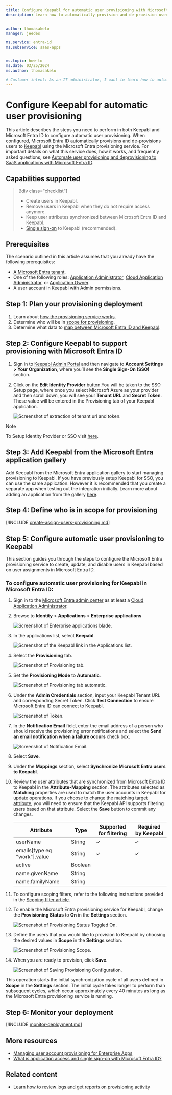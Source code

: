 ```yaml
---
title: Configure Keepabl for automatic user provisioning with Microsoft Entra ID
description: Learn how to automatically provision and de-provision user accounts from Microsoft Entra ID to Keepabl.


author: thomasakelo
manager: jeedes

ms.service: entra-id
ms.subservice: saas-apps


ms.topic: how-to
ms.date: 03/25/2024
ms.author: thomasakelo

# Customer intent: As an IT administrator, I want to learn how to automatically provision and deprovision user accounts from Microsoft Entra ID to Keepabl so that I can streamline the user management process and ensure that users have the appropriate access to Keepabl.
---
```


# Configure Keepabl for automatic user provisioning

This article describes the steps you need to perform in both Keepabl and Microsoft Entra ID to configure automatic user provisioning. When configured, Microsoft Entra ID automatically provisions and de-provisions users to [Keepabl](https://keepabl.com/) using the Microsoft Entra provisioning service. For important details on what this service does, how it works, and frequently asked questions, see [Automate user provisioning and deprovisioning to SaaS applications with Microsoft Entra ID](~/identity/app-provisioning/user-provisioning.md). 


## Capabilities supported
> [!div class="checklist"]
> * Create users in Keepabl.
> * Remove users in Keepabl when they do not require access anymore.
> * Keep user attributes synchronized between Microsoft Entra ID and Keepabl.
> * [Single sign-on](keepabl-tutorial.md) to Keepabl (recommended).

## Prerequisites

The scenario outlined in this article assumes that you already have the following prerequisites:

* [A Microsoft Entra tenant](~/identity-platform/quickstart-create-new-tenant.md). 
* One of the following roles: [Application Administrator](/entra/identity/role-based-access-control/permissions-reference#application-administrator), [Cloud Application Administrator](/entra/identity/role-based-access-control/permissions-reference#cloud-application-administrator), or [Application Owner](/entra/fundamentals/users-default-permissions#owned-enterprise-applications). 
* A user account in Keepabl with Admin permissions.


## Step 1: Plan your provisioning deployment
1. Learn about [how the provisioning service works](~/identity/app-provisioning/user-provisioning.md).
1. Determine who will be in [scope for provisioning](~/identity/app-provisioning/define-conditional-rules-for-provisioning-user-accounts.md).
1. Determine what data to [map between Microsoft Entra ID and Keepabl](~/identity/app-provisioning/customize-application-attributes.md). 

<a name='step-2-configure-keepabl-to-support-provisioning-with-azure-ad'></a>

## Step 2: Configure Keepabl to support provisioning with Microsoft Entra ID

1. Sign in to [Keepabl Admin Portal](https://app.keepabl.com) and then navigate to **Account Settings > Your Organization**, where you’ll see the **Single Sign-On (SSO)** section.
1. Click on the **Edit Identity Provider** button.You will be taken to the SSO Setup page, where once you select Microsoft Azure as your provider and then scroll down, you will see your **Tenant URL** and **Secret Token**. These value will be entered in the Provisioning tab of your Keepabl application.

	![Screenshot of extraction of tenant url and token.](media/keepabl-provisioning-tutorial/token.png)

>[!NOTE]
>To Setup Identity Provider or SSO visit [here](https://keepabl.com/admin-guide-to-sso-keepabl).

<a name='step-3-add-keepabl-from-the-azure-ad-application-gallery'></a>

## Step 3: Add Keepabl from the Microsoft Entra application gallery

Add Keepabl from the Microsoft Entra application gallery to start managing provisioning to Keepabl. If you have previously setup Keepabl for SSO, you can use the same application. However it is recommended that you create a separate app when testing out the integration initially. Learn more about adding an application from the gallery [here](~/identity/enterprise-apps/add-application-portal.md). 

## Step 4: Define who is in scope for provisioning 

[!INCLUDE [create-assign-users-provisioning.md](~/identity/saas-apps/includes/create-assign-users-provisioning.md)]

## Step 5: Configure automatic user provisioning to Keepabl 

This section guides you through the steps to configure the Microsoft Entra provisioning service to create, update, and disable users in Keepabl based on user assignments in Microsoft Entra ID.

<a name='to-configure-automatic-user-provisioning-for-keepabl-in-azure-ad'></a>

### To configure automatic user provisioning for Keepabl in Microsoft Entra ID:

1. Sign in to the [Microsoft Entra admin center](https://entra.microsoft.com) as at least a [Cloud Application Administrator](~/identity/role-based-access-control/permissions-reference.md#cloud-application-administrator).
1. Browse to **Identity** > **Applications** > **Enterprise applications**

	![Screenshot of Enterprise applications blade.](common/enterprise-applications.png)

1. In the applications list, select **Keepabl**.

	![Screenshot of the Keepabl link in the Applications list.](common/all-applications.png)

1. Select the **Provisioning** tab.

	![Screenshot of Provisioning tab.](common/provisioning.png)

1. Set the **Provisioning Mode** to **Automatic**.

	![Screenshot of Provisioning tab automatic.](common/provisioning-automatic.png)

1. Under the **Admin Credentials** section, input your Keepabl Tenant URL and corresponding Secret Token. Click **Test Connection** to ensure Microsoft Entra ID can connect to Keepabl.

 	![Screenshot of Token.](common/provisioning-testconnection-tenanturltoken.png)

1. In the **Notification Email** field, enter the email address of a person who should receive the provisioning error notifications and select the **Send an email notification when a failure occurs** check box.

	![Screenshot of Notification Email.](common/provisioning-notification-email.png)

1. Select **Save**.

1. Under the **Mappings** section, select **Synchronize Microsoft Entra users to Keepabl**.

1. Review the user attributes that are synchronized from Microsoft Entra ID to Keepabl in the **Attribute-Mapping** section. The attributes selected as **Matching** properties are used to match the user accounts in Keepabl for update operations. If you choose to change the [matching target attribute](~/identity/app-provisioning/customize-application-attributes.md), you will need to ensure that the Keepabl API supports filtering users based on that attribute. Select the **Save** button to commit any changes.

   |Attribute|Type|Supported for filtering|Required by Keepabl|
   |---|---|---|---|
   |userName|String|&check;|&check;
   |emails[type eq "work"].value|String|&check;|&check;
   |active|Boolean|||
   |name.givenName|String|||
   |name.familyName|String|||
	
1. To configure scoping filters, refer to the following instructions provided in the [Scoping filter  article](~/identity/app-provisioning/define-conditional-rules-for-provisioning-user-accounts.md).

1. To enable the Microsoft Entra provisioning service for Keepabl, change the **Provisioning Status** to **On** in the **Settings** section.

	![Screenshot of Provisioning Status Toggled On.](common/provisioning-toggle-on.png)

1. Define the users that you would like to provision to Keepabl by choosing the desired values in **Scope** in the **Settings** section.

	![Screenshot of Provisioning Scope.](common/provisioning-scope.png)

1. When you are ready to provision, click **Save**.

	![Screenshot of Saving Provisioning Configuration.](common/provisioning-configuration-save.png)

This operation starts the initial synchronization cycle of all users defined in **Scope** in the **Settings** section. The initial cycle takes longer to perform than subsequent cycles, which occur approximately every 40 minutes as long as the Microsoft Entra provisioning service is running. 

## Step 6: Monitor your deployment

[!INCLUDE [monitor-deployment.md](~/identity/saas-apps/includes/monitor-deployment.md)]

## More resources

* [Managing user account provisioning for Enterprise Apps](~/identity/app-provisioning/configure-automatic-user-provisioning-portal.md)
* [What is application access and single sign-on with Microsoft Entra ID?](~/identity/enterprise-apps/what-is-single-sign-on.md)

## Related content

* [Learn how to review logs and get reports on provisioning activity](~/identity/app-provisioning/check-status-user-account-provisioning.md)
